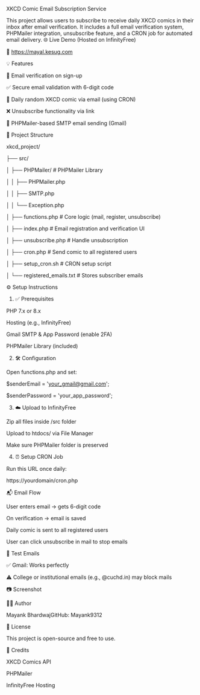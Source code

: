 XKCD Comic Email Subscription Service

This project allows users to subscribe to receive daily XKCD comics in their inbox after email verification. It includes a full email verification system, PHPMailer integration, unsubscribe feature, and a CRON job for automated email delivery.
🌐 Live Demo (Hosted on InfinityFree)

🔗 https://mayal.kesug.com

💡 Features

📧 Email verification on sign-up

✅ Secure email validation with 6-digit code

🤖 Daily random XKCD comic via email (using CRON)

❌ Unsubscribe functionality via link

💌 PHPMailer-based SMTP email sending (Gmail)

📁 Project Structure

xkcd_project/

├── src/

│   ├── PHPMailer/                # PHPMailer Library

│   │   ├── PHPMailer.php

│   │   ├── SMTP.php

│   │   └── Exception.php

│   ├── functions.php             # Core logic (mail, register, unsubscribe)

│   ├── index.php                 # Email registration and verification UI

│   ├── unsubscribe.php           # Handle unsubscription

│   ├── cron.php                  # Send comic to all registered users

│   ├── setup_cron.sh            # CRON setup script

│   └── registered_emails.txt    # Stores subscriber emails

⚙️ Setup Instructions

1. ✅ Prerequisites

PHP 7.x or 8.x

Hosting (e.g., InfinityFree)

Gmail SMTP & App Password (enable 2FA)

PHPMailer Library (included)

2. 🛠 Configuration

Open functions.php and set:

$senderEmail = 'your_gmail@gmail.com';

$senderPassword = 'your_app_password';

3. ☁️ Upload to InfinityFree

Zip all files inside /src folder

Upload to htdocs/ via File Manager

Make sure PHPMailer folder is preserved

4. ⏰ Setup CRON Job

Run this URL once daily:

https://yourdomain/cron.php

📬 Email Flow

User enters email → gets 6-digit code

On verification → email is saved

Daily comic is sent to all registered users

User can click unsubscribe in mail to stop emails

🧪 Test Emails

✅ Gmail: Works perfectly

⚠️ College or institutional emails (e.g., @cuchd.in) may block mails

📷 Screenshot



👨‍💻 Author

Mayank BhardwajGitHub: Mayank9312

📜 License

This project is open-source and free to use.

🙏 Credits

XKCD Comics API

PHPMailer

InfinityFree Hosting